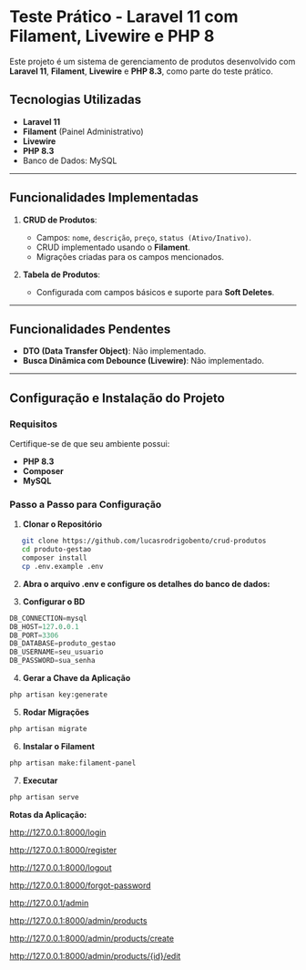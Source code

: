 # Teste Prático - Laravel 11 com Filament, Livewire e PHP 8

Este projeto é um sistema de gerenciamento de produtos desenvolvido com **Laravel 11**, **Filament**, **Livewire** e **PHP 8.3**, como parte do teste prático. 

## Tecnologias Utilizadas

- **Laravel 11**
- **Filament** (Painel Administrativo)
- **Livewire**
- **PHP 8.3**
- Banco de Dados: MySQL

---

## Funcionalidades Implementadas

1. **CRUD de Produtos**:
   - Campos: `nome`, `descrição`, `preço`, `status (Ativo/Inativo)`.
   - CRUD implementado usando o **Filament**.
   - Migrações criadas para os campos mencionados.

2. **Tabela de Produtos**:
   - Configurada com campos básicos e suporte para **Soft Deletes**.

---

## Funcionalidades Pendentes

- **DTO (Data Transfer Object)**: Não implementado.
- **Busca Dinâmica com Debounce (Livewire)**: Não implementado.

---

## Configuração e Instalação do Projeto

### Requisitos

Certifique-se de que seu ambiente possui:

- **PHP 8.3**
- **Composer**
- **MySQL**

### Passo a Passo para Configuração

1. **Clonar o Repositório**
```bash
   git clone https://github.com/lucasrodrigobento/crud-produtos
   cd produto-gestao
   composer install
   cp .env.example .env
```
2. **Abra o arquivo .env e configure os detalhes do banco de dados:**

3. **Configurar o BD**
```sql
DB_CONNECTION=mysql
DB_HOST=127.0.0.1
DB_PORT=3306
DB_DATABASE=produto_gestao
DB_USERNAME=seu_usuario
DB_PASSWORD=sua_senha
```

4. **Gerar a Chave da Aplicação**
```bash
php artisan key:generate
```

5. **Rodar Migrações**
```bash
php artisan migrate
```

6. **Instalar o Filament**
```bash
php artisan make:filament-panel
```

7. **Executar**

```bash
php artisan serve
```

**Rotas da Aplicação:**

http://127.0.0.1:8000/login

http://127.0.0.1:8000/register

http://127.0.0.1:8000/logout

http://127.0.0.1:8000/forgot-password

http://127.0.0.1/admin

http://127.0.0.1:8000/admin/products

http://127.0.0.1:8000/admin/products/create

http://127.0.0.1:8000/admin/products/{id}/edit

